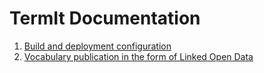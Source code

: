 # TermIt Documentation

1. [Build and deployment configuration](setup.md)
2. [Vocabulary publication in the form of Linked Open Data](linked-en.md)
